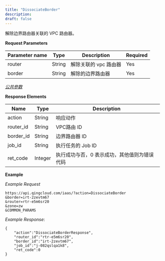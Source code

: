 ```yaml
---
title: "DissociateBorder"
description: 
draft: false
---
```




解除边界路由器关联的 VPC 路由器。


**Request Parameters**

| Parameter name | Type | Description | Required |
| --- | --- | --- | --- |
| router | String | 解除关联的 vpc 路由器 | Yes |
| border | String | 解除的边界路由器 | Yes |

[_公共参数_](../../../parameters/)

**Response Elements**

| Name | Type | Description |
| --- | --- | --- |
| action | String | 响应动作 |
| router_id | String | VPC路由 ID |
| border_id | String | 边界路由器 ID |
| job_id | String | 执行任务的 Job ID |
| ret_code | Integer | 执行成功与否，0 表示成功，其他值则为错误代码 |

**Example**

_Example Request_

```
https://api.qingcloud.com/iaas/?action=DissociateBorder
&border=irt-2zevtm67
&router=rtr-e5m6sr20
&zone=zw
&COMMON_PARAMS
```

_Example Response_:

```
{
    "action":"DissociateBorderResponse",
    "router_id":"rtr-e5m6sr20",
    "border_id":"irt-2zevtm67",
    "job_id":"j-082qslqa1k8",
    "ret_code":0
}
```
